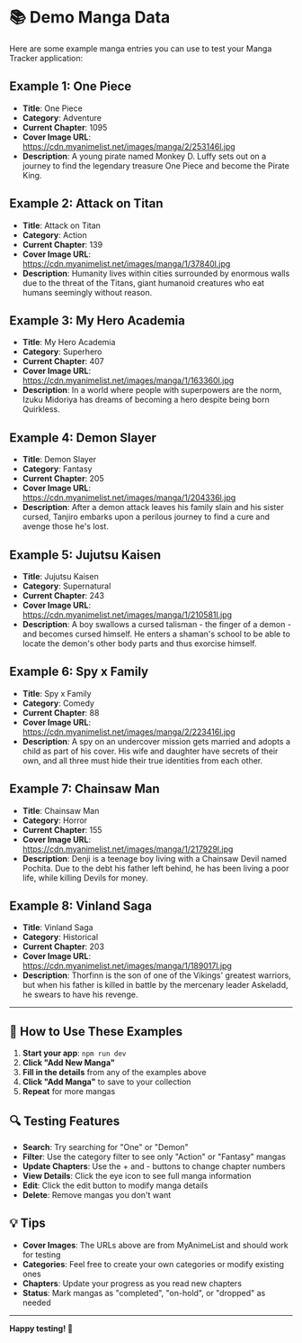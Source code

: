 # 📚 Demo Manga Data

Here are some example manga entries you can use to test your Manga Tracker application:

## Example 1: One Piece
- **Title**: One Piece
- **Category**: Adventure
- **Current Chapter**: 1095
- **Cover Image URL**: https://cdn.myanimelist.net/images/manga/2/253146l.jpg
- **Description**: A young pirate named Monkey D. Luffy sets out on a journey to find the legendary treasure One Piece and become the Pirate King.

## Example 2: Attack on Titan
- **Title**: Attack on Titan
- **Category**: Action
- **Current Chapter**: 139
- **Cover Image URL**: https://cdn.myanimelist.net/images/manga/1/37840l.jpg
- **Description**: Humanity lives within cities surrounded by enormous walls due to the threat of the Titans, giant humanoid creatures who eat humans seemingly without reason.

## Example 3: My Hero Academia
- **Title**: My Hero Academia
- **Category**: Superhero
- **Current Chapter**: 407
- **Cover Image URL**: https://cdn.myanimelist.net/images/manga/1/163360l.jpg
- **Description**: In a world where people with superpowers are the norm, Izuku Midoriya has dreams of becoming a hero despite being born Quirkless.

## Example 4: Demon Slayer
- **Title**: Demon Slayer
- **Category**: Fantasy
- **Current Chapter**: 205
- **Cover Image URL**: https://cdn.myanimelist.net/images/manga/1/204336l.jpg
- **Description**: After a demon attack leaves his family slain and his sister cursed, Tanjiro embarks upon a perilous journey to find a cure and avenge those he's lost.

## Example 5: Jujutsu Kaisen
- **Title**: Jujutsu Kaisen
- **Category**: Supernatural
- **Current Chapter**: 243
- **Cover Image URL**: https://cdn.myanimelist.net/images/manga/1/210581l.jpg
- **Description**: A boy swallows a cursed talisman - the finger of a demon - and becomes cursed himself. He enters a shaman's school to be able to locate the demon's other body parts and thus exorcise himself.

## Example 6: Spy x Family
- **Title**: Spy x Family
- **Category**: Comedy
- **Current Chapter**: 88
- **Cover Image URL**: https://cdn.myanimelist.net/images/manga/2/223416l.jpg
- **Description**: A spy on an undercover mission gets married and adopts a child as part of his cover. His wife and daughter have secrets of their own, and all three must hide their true identities from each other.

## Example 7: Chainsaw Man
- **Title**: Chainsaw Man
- **Category**: Horror
- **Current Chapter**: 155
- **Cover Image URL**: https://cdn.myanimelist.net/images/manga/1/217929l.jpg
- **Description**: Denji is a teenage boy living with a Chainsaw Devil named Pochita. Due to the debt his father left behind, he has been living a poor life, while killing Devils for money.

## Example 8: Vinland Saga
- **Title**: Vinland Saga
- **Category**: Historical
- **Current Chapter**: 203
- **Cover Image URL**: https://cdn.myanimelist.net/images/manga/1/189017l.jpg
- **Description**: Thorfinn is the son of one of the Vikings' greatest warriors, but when his father is killed in battle by the mercenary leader Askeladd, he swears to have his revenge.

---

## 🎯 How to Use These Examples

1. **Start your app**: `npm run dev`
2. **Click "Add New Manga"**
3. **Fill in the details** from any of the examples above
4. **Click "Add Manga"** to save to your collection
5. **Repeat** for more mangas

## 🔍 Testing Features

- **Search**: Try searching for "One" or "Demon"
- **Filter**: Use the category filter to see only "Action" or "Fantasy" mangas
- **Update Chapters**: Use the + and - buttons to change chapter numbers
- **View Details**: Click the eye icon to see full manga information
- **Edit**: Click the edit button to modify manga details
- **Delete**: Remove mangas you don't want

## 💡 Tips

- **Cover Images**: The URLs above are from MyAnimeList and should work for testing
- **Categories**: Feel free to create your own categories or modify existing ones
- **Chapters**: Update your progress as you read new chapters
- **Status**: Mark mangas as "completed", "on-hold", or "dropped" as needed

---

**Happy testing! 🚀** 